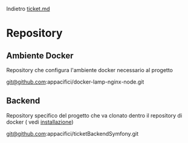 Indietro [ticket.md](ticket.md)

# Repository

## Ambiente Docker
Repository che configura l'ambiente docker necessario al progetto

git@github.com:appacifici/docker-lamp-nginx-node.git

## Backend 
Repository specifico del progetto che va clonato dentro il repository di docker ( vedi [installazione](install.md))

git@github.com:appacifici/ticketBackendSymfony.git